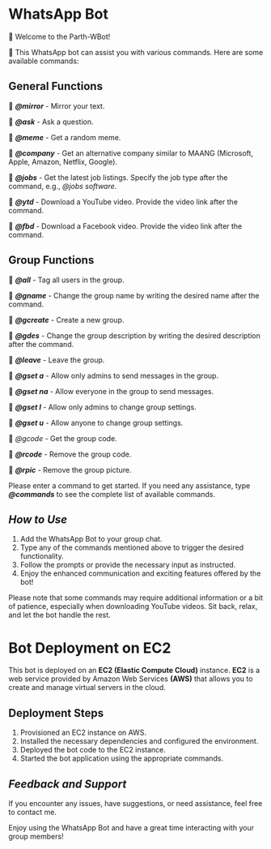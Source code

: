 # WhatsApp Bot

👋 Welcome to the Parth-WBot!

🤖 This WhatsApp bot can assist you with various commands. Here are some available commands:

**General Functions**
-----------------------------
🔸 ***@mirror*** - Mirror your text.

🔸 ***@ask*** - Ask a question.

🔸 ***@meme*** - Get a random meme.

🔸 ***@company*** - Get an alternative company similar to MAANG (Microsoft, Apple, Amazon, Netflix, Google).

🔸 ***@jobs*** - Get the latest job listings. Specify the job type after the command, e.g., *@jobs software*.

🔸 ***@ytd*** - Download a YouTube video. Provide the video link after the command.

🔸 ***@fbd*** - Download a Facebook video. Provide the video link after the command.

**Group Functions**
---------------------------
🔹 ***@all*** - Tag all users in the group.

🔹 ***@gname*** - Change the group name by writing the desired name after the command.

🔹 ***@gcreate*** - Create a new group.

🔹 ***@gdes*** - Change the group description by writing the desired description after the command.

🔹 ***@leave*** - Leave the group.

🔹 ***@gset a*** - Allow only admins to send messages in the group.

🔹 ***@gset na*** - Allow everyone in the group to send messages.

🔹 ***@gset l*** - Allow only admins to change group settings.

🔹 ***@gset u*** - Allow anyone to change group settings.

🔹 *@gcode* - Get the group code.

🔹 ***@rcode*** - Remove the group code.

🔹 ***@rpic*** - Remove the group picture.

Please enter a command to get started. If you need any assistance, type ***@commands*** to see the complete list of available commands.

## *How to Use*
1. Add the WhatsApp Bot to your group chat.
2. Type any of the commands mentioned above to trigger the desired functionality.
3. Follow the prompts or provide the necessary input as instructed.
4. Enjoy the enhanced communication and exciting features offered by the bot!

Please note that some commands may require additional information or a bit of patience, especially when downloading YouTube videos. Sit back, relax, and let the bot handle the rest.

# Bot Deployment on EC2

This bot is deployed on an **EC2 (Elastic Compute Cloud)** instance. **EC2** is a web service provided by Amazon Web Services **(AWS)** that allows you to create and manage virtual servers in the cloud.

## Deployment Steps

1. Provisioned an EC2 instance on AWS.
2. Installed the necessary dependencies and configured the environment.
3. Deployed the bot code to the EC2 instance.
4. Started the bot application using the appropriate commands.

## *Feedback and Support*

If you encounter any issues, have suggestions, or need assistance, feel free to contact me.

Enjoy using the WhatsApp Bot and have a great time interacting with your group members!
